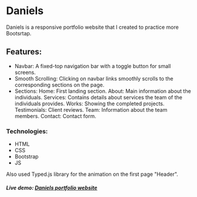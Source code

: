 # Daniels

Daniels is a responsive portfolio website that I created to practice more Bootsrtap.



## Features:
- Navbar: A fixed-top navigation bar with a toggle button for small screens.
- Smooth Scrolling: Clicking on navbar links smoothly scrolls to the corresponding sections on the page.
- Sections:
Home: First landing section.
About: Main information about the individuals.
Services: Contains details about services the team of the individuals provides.
Works: Showing the completed projects.
Testimonials: Client reviews.
Team: Information about the team members.
Contact: Contact form.


### Technologies: 
- HTML 
- CSS
- Bootstrap
- JS


Also used Typed.js library for the animation on the first page "Header".

##### Live demo:  [Daniels portfolio website](https://elforgaani.github.io/daniels/ "Daniels portfolio website")
